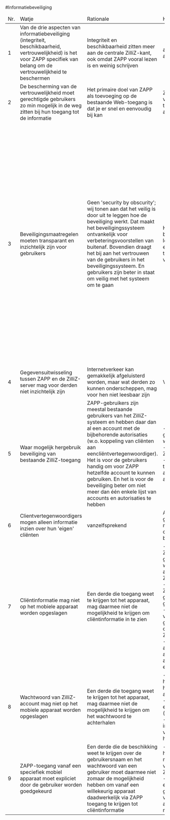 #Informatiebeveiliging

<table><thead>
<tr>
  <td>Nr.</td><td>Watje</td><td>Rationale</td><td>Hoetje</td><td>Opmerkingen</td>
</tr>
</thead><tbody>
<tr>
  <td>1</td><td>
    Van de drie aspecten van informatiebeveiliging (integriteit, beschikbaarheid, vertrouwelijkheid) is het voor ZAPP specifiek van belang om de vertrouwelijkheid te beschermen
  </td><td>
    Integriteit en beschikbaarheid zitten meer aan de centrale ZilliZ-kant, ook omdat ZAPP vooral lezen is en weinig schrijven
  </td><td>
    authenticatie, autorisatie, vercijfering
  </td><td>
  </td>
</tr><tr>
  <td>2</td>
  <td>
    De bescherming van de vertrouwelijkheid moet gerechtigde gebruikers zo min mogelijk in de weg zitten bij hun toegang tot de informatie
  </td><td>
    Het primaire doel van ZAPP als toevoeging op de bestaande Web-toegang is dat je er snel en eenvoudig bij kan
  </td><td>
    Zoveel mogelijk vermijden van tekstinvoer voor authenticatie
  </td><td>
  </td>
</tr><tr>
  <td>3</td>
  <td>
    Beveiligingsmaatregelen moeten transparant en inzichtelijk zijn voor gebruikers
  </td><td>
    Geen 'security by obscurity'; wij tonen aan dat het veilig is door uit te leggen hoe de beveiliging werkt. Dat maakt het beveiligingssysteem ontvankelijk voor verbeteringsvoorstellen van buitenaf. Bovendien draagt het bij aan het vertrouwen van de gebruikers in het beveiligingssysteem. En gebruikers zijn beter in staat om veilig met het systeem om te gaan
  </td><td>
    Het beveiligingssysteem beschrijven in helder lekenproza en die tekst eenvoudig lokaal toegankelijk maken vanuit ZAPP
  </td><td>
    Beschrijven: <br> - Wat moet een gebruiker in het normale geval hebben en doen om ZAPP te kunnen gebruiken? <br> - Wat moet een hacker kunnen en doen om toegang te krijgen op basis van een mobiel apparaat met een geactiveerde ZAPP erop dat hij in handen heeft gekregen? <br> - Wat moet een hacker kunnen en doen om toegang te krijgen als hij de gebruikersnaam en het wachtwoord van een account te weten is gekomen? <br> - Wat kan een hacker als hij een 'token' heeft weten te bemachtigen?
  </td>
</tr><tr>
  <td>4</td>
  <td>
    Gegevensuitwisseling tussen ZAPP en de ZilliZ-server mag voor derden niet inzichtelijk zijn
  </td><td>
    Internetverkeer kan gemakkelijk afgeluisterd worden, maar wat derden zo kunnen onderscheppen, mag voor hen niet leesbaar zijn
  </td><td>
    Vercijfering met HTTPS
  </td><td>
  </td>
</tr><tr>
  <td>5</td>
  <td>
    Waar mogelijk hergebruik beveiliging van bestaande ZilliZ-toegang
  </td><td>
    ZAPP-gebruikers zijn meestal bestaande gebruikers van het ZilliZ-systeem en hebben daar dan al een account met de bijbehorende autorisaties (w.o. koppeling van cliënten aan eencliëntvertegenwoordiger). Het is voor de gebruikers handig om voor ZAPP hetzelfde account te kunnen gebruiken. En het is voor de beveiliging beter om niet meer dan één enkele lijst van accounts en autorisaties te hebben
  </td><td>
    - Huidig systeem van gebruikersnamen en wachtwoorden; <br> - ZAPP-account = ZilliZ-account; <br> - Huidig systeem van toekennen van autorisaties aan accounts
  </td><td>
  </td>
</tr><tr>
  <td>6</td>
  <td>
    Clientvertegenwoordigers mogen alleen informatie inzien over hun 'eigen' cliënten
  </td><td>
    vanzelfsprekend
  </td><td>
    Authenticatie als ZilliZ-gebruiker, autorisatie met koppeling cliënt-cliëntvertegenwoordiger binnen ZilliZ
  </td><td>
  </td>
</tr><tr>
  <td>7</td>
  <td>
    Cliëntinformatie mag niet op het mobiele apparaat worden opgeslagen
  </td><td>
    Een derde die toegang weet te krijgen tot het apparaat, mag daarmee niet de mogelijkheid te krijgen om cliëntinformatie in te zien
  </td><td>
    - Alle door ZAPP van ZilliZ gedownloade gegevens alleen in het werkgeheugen van het apparaat bewaren om in ZAPP te tonen; <br> - Bij het verlaten van ZAPP de gedownloade gegevens in het geheugen wissen; <br> - Bij het weer starten van ZAPP de laatst getoonde gegevens opnieuw ophalen van de ZilliZ-server <br> - Daarom zorgen dat alle gegevensselecties als zodanig specifiek adresseerbaar zijn (met een URL; volgens REST)
  </td><td>
  </td>
</tr><tr>
  <td>8</td>
  <td>
    Wachtwoord van ZilliZ-account mag niet op het mobiele apparaat worden opgeslagen
  </td><td>
    Een derde die toegang weet te krijgen tot het apparaat, mag daarmee niet de mogelijkheid te krijgen om het wachtwoord te achterhalen
  </td><td>
    - Wachtwoord alleen in het werkgeheugen houden tijdens het aanmeldproces; <br> - Aanmeldproces levert een 'token' (toeganssleutel); <br> - Toegang tot informatie in ZilliZ gaat vervolgens op basis van het token
  </td><td>
  </td>
</tr><tr>
  <td>9</td>
  <td>
    ZAPP-toegang vanaf een speciefiek mobiel apparaat moet expliciet door de gebruiker worden goedgekeurd
  </td><td>
    Een derde die de beschikking weet te krijgen over de gebruikersnaam en het wachtwoord van een gebruiker moet daarmee niet zomaar de mogelijkheid hebben om vanaf een willekeurig apparaat daadwerkelijk via ZAPP toegang te krijgen tot cliëntinformatie
  </td><td>
    - Een identificatie van het apparaat meesturen met de verzoeken vanuit ZAPP naar de ZilliZ-server <br> - De gebruiker via zijn e-mailadres om goedkeuring vragen voor toegang met zijn account vanaf het nieuwe apparaat
  </td><td>
    **Vraag:** Hoe doet de HAN dat met die apparaat-identificatie?
  </td>
</tr>

</tbody>
</table>
